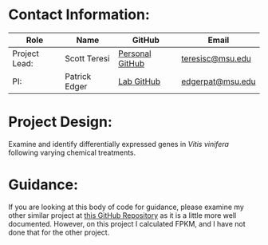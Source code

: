 # Contact Information:
| Role          | Name          | GitHub                                                  | Email              |
|---------------|---------------|---------------------------------------------------------|--------------------|
| Project Lead: | Scott Teresi  | [Personal GitHub](https://github.com/huckleberry-hound) | <teresisc@msu.edu> |
| PI:           | Patrick Edger | [Lab GitHub](https://github.com/EdgerLab)               | <edgerpat@msu.edu> |

# Project Design:
Examine and identify differentially expressed genes in *Vitis vinifera* following varying chemical treatments.

# Guidance:
If you are looking at this body of code for guidance, please examine my other similar project at [this GitHub Repository](https://github.com/EdgerLab/Blueberry_RNA_Seq_Expression_Analysis) as it is a little more well documented. However, on this project I calculated FPKM, and I have not done that for the other project.
